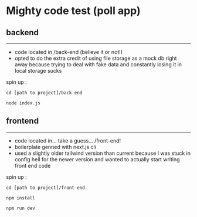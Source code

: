 # Mighty code test (poll app)

## backend

---
- code located in /back-end (believe it or not!)
- opted to do the extra credit of using file storage as a mock db
  right away because trying to deal with fake data and 
  constantly losing it in local storage sucks

spin up :

``cd [path to project]/back-end``

``node index.js``

## frontend

---
- code located in... take a guess... /front-end!
- boilerplate genned with next.js cli
- used a slightly older tailwind version than current because I was stuck in config hell 
  for the newer version and wanted to actually start writing front end code

spin up :

``cd [path to project]/front-end``

``npm install``

``npm run dev``